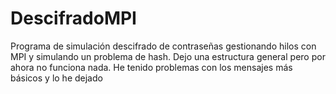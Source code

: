 # DescifradoMPI
Programa de simulación descifrado de contraseñas gestionando hilos con MPI y simulando un problema de hash.
Dejo una estructura general pero por ahora no funciona nada. He tenido problemas con los mensajes más básicos y lo he dejado
